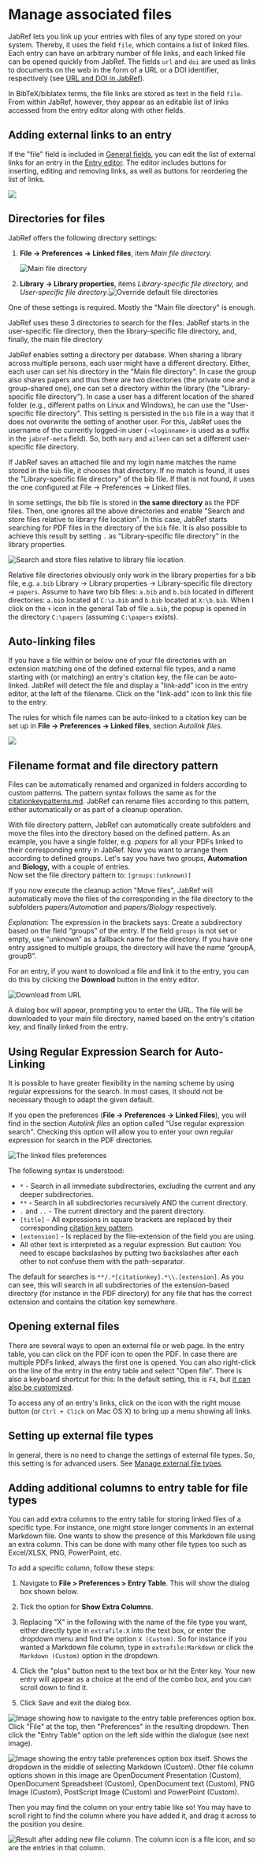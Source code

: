 # Manage associated files

JabRef lets you link up your entries with files of any type stored on your system. Thereby, it uses the field `file`, which contains a list of linked files. Each entry can have an arbitrary number of file links, and each linked file can be opened quickly from JabRef. The fields `url` and `doi` are used as links to documents on the web in the form of a URL or a DOI identifier, respectively (see [URL and DOI in JabRef](../advanced/externalfiles.md)).

In BibTeX/biblatex terms, the file links are stored as text in the field `file`. From within JabRef, however, they appear as an editable list of links accessed from the entry editor along with other fields.

## Adding external links to an entry

If the "file" field is included in [General fields](../setup/generalfields.md), you can edit the list of external links for an entry in the [Entry editor](../advanced/entryeditor/). The editor includes buttons for inserting, editing and removing links, as well as buttons for reordering the list of links.

![](../.gitbook/assets/jabref-entryeditor-files.png)

## Directories for files

JabRef offers the following directory settings:

1. **File → Preferences → Linked files**, item _Main file directory._

    <img src="../.gitbook/assets/preferences-linkedfiles-5.2.png" alt="Main file directory" data-size="original">
2. **Library → Library properties**, items _Library-specific file directory,_ and _User-specific file directory_.![Override default file directories](../.gitbook/assets/jabref-lib-properties.png)

One of these settings is required. Mostly the "Main file directory" is enough.

JabRef uses these 3 directories to search for the files: JabRef starts in the user-specific file directory, then the library-specific file directory, and, finally, the main file directory​

JabRef enables setting a directory per database. When sharing a library across multiple persons, each user might have a different directory. Either, each user can set his directory in the "Main file directory". In case the group also shares papers and thus there are two directories (the private one and a group-shared one), one can set a directory within the library (the "Library-specific file directory"). In case a user has a different location of the shared folder (e.g., different paths on Linux and Windows), he can use the "User-specific file directory". This setting is persisted in the `bib` file in a way that it does not overwrite the setting of another user. For this, JabRef uses the username of the currently logged-in user (`-<loginname>` is used as a suffix in the `jabref-meta` field). So, both `mary` and `aileen` can set a different user-specific file directory.

If JabRef saves an attached file and my login name matches the name stored in the `bib` file, it chooses that directory. If no match is found, it uses the "Library-specific file directory" of the bib file. If that is not found, it uses the one configured at File → Preferences → Linked files.

In some settings, the bib file is stored in **the same directory** as the PDF files. Then, one ignores all the above directories and enable "Search and store files relative to library file location". In this case, JabRef starts searching for PDF files in the directory of the `bib` file. It is also possible to achieve this result by setting `.` as "Library-specific file directory" in the library properties.

![Search and store files relative to library file location](<../.gitbook/assets/preferences-file-searchandstoreforfilesrelativetolibraryfilelocation.png>).

Relative file directories obviously only work in the library properties for a bib file, e.g. `a.bib` Library → Library properties → Library-specific file directory → `papers`. Assume to have two bib files: `a.bib` and `b.bib` located in different directories: `a.bib` located at `C:\a.bib` and `b.bib` located at `X:\b.bib`. When I click on the `+` icon in the general Tab of file `a.bib`, the popup is opened in the directory `C:\papers` (assuming `C:\papers` exists).

## Auto-linking files

If you have a file within or below one of your file directories with an extension matching one of the defined external file types, and a name starting with (or matching) an entry's citation key, the file can be auto-linked. JabRef will detect the file and display a "link-add" icon in the entry editor, at the left of the filename. Click on the "link-add" icon to link this file to the entry.

The rules for which file names can be auto-linked to a citation key can be set up in **File → Preferences → Linked files**, section _Autolink files_.

![](../.gitbook/assets/preferences-linkedfiles-5.2.png)

## Filename format and file directory pattern

Files can be automatically renamed and organized in folders according to custom patterns. The pattern syntax follows the same as for the [citationkeypatterns.md](../setup/citationkeypatterns.md "mention"). JabRef can rename files according to this pattern, either automatically or as part of a cleanup operation.

With file directory pattern, JabRef can automatically create subfolders and move the files into the directory based on the defined pattern. As an example, you have a single folder, e.g. _papers_ for all your PDFs linked to their corresponding entry in JabRef. Now you want to arrange them according to defined groups. Let's say you have two groups, **Automation** and **Biology,** with a couple of entries.\
Now set the file directory pattern to: `[groups:(unknown)]`

If you now execute the cleanup action "Move files", JabRef will automatically move the files of the corresponding in the file directory to the subfolders _papers/Automation_ and _papers/Biology_ respectively.

_Explanation_: The expression in the brackets says: Create a subdirectory based on the field “groups” of the entry. If the field `groups` is not set or empty, use “unknown” as a fallback name for the directory. If you have one entry assigned to multiple groups, the directory will have the name “groupA, groupB”.

For an entry, if you want to download a file and link it to the entry, you can do this by clicking the **Download** button in the entry editor.

![Download from URL](../.gitbook/assets/entryeditor-general-downloadfilefromurl.png)

A dialog box will appear, prompting you to enter the URL. The file will be downloaded to your main file directory, named based on the entry's citation key, and finally linked from the entry.

## Using Regular Expression Search for Auto-Linking

It is possible to have greater flexibility in the naming scheme by using regular expressions for the search. In most cases, it should not be necessary though to adapt the given default.

If you open the preferences (**File → Preferences → Linked Files**), you will find in the section _Autolink files_ an option called "Use regular expression search". Checking this option will allow you to enter your own regular expression for search in the PDF directories.

![The linked files preferences](../.gitbook/assets/preferences-linkedfiles-5.2.png)

The following syntax is understood:

* `*` - Search in all immediate subdirectories, excluding the current and any deeper subdirectories.
* `**` - Search in all subdirectories recursively AND the current directory.
* `.` and `..` - The current directory and the parent directory.
* `[title]` - All expressions in square brackets are replaced by their corresponding [citation key pattern](../setup/citationkeypatterns.md#citation-key-patterns).
* `[extension]` - Is replaced by the file-extension of the field you are using.
* All other text is interpreted as a regular expression. But caution: You need to escape backslashes by putting two backslashes after each other to not confuse them with the path-separator.

The default for searches is `**/.*[citationkey].*\\.[extension]`. As you can see, this will search in all subdirectories of the extension-based directory (for instance in the PDF directory) for any file that has the correct extension and contains the citation key somewhere.

## Opening external files

There are several ways to open an external file or web page. In the entry table, you can click on the PDF icon to open the PDF. In case there are multiple PDFs linked, always the first one is opened. You can also right-click on the line of the entry in the entry table and select "Open file". There is also a keyboard shortcut for this: In the default setting, this is `F4`, but [it can also be customized](../setup/customkeybindings.md).

To access any of an entry's links, click on the icon with the right mouse button (or `Ctrl + Click` on Mac OS X) to bring up a menu showing all links.

## Setting up external file types

In general, there is no need to change the settings of external file types. So, this setting is for advanced users. See [Manage external file types](../setup/externalfiletypes.md).

## Adding additional columns to entry table for file types

You can add extra columns to the entry table for storing linked files of a specific type. For instance, one might store longer comments in an external Markdown file. One wants to show the presence of this Markdown file using an extra column. This can be done with many other file types too such as Excel/XLSX, PNG, PowerPoint, etc.

To add a specific column, follow these steps:

1. Navigate to **File > Preferences > Entry Table**. This will show the dialog box shown below.

2. Tick the option for **Show Extra Columns**.

3. Replacing "X" in the following with the name of the file type you want, either directly type in `extrafile:X` into the text box, or enter the dropdown menu and find the option `X (Custom)`. So for instance if you wanted a Markdown file column, type in `extrafile:Markdown` or click the `Markdown (Custom)` option in the dropdown.

4. Click the "plus" button next to the text box or hit the Enter key. Your new entry will appear as a choice at the end of the combo box, and you can scroll down to find it.

5. Click Save and exit the dialog box.

![Image showing how to navigate to the entry table preferences option box. Click "File" at the top, then "Preferences" in the resulting dropdown. Then click the "Entry Table" option on the left side within the dialogue (see next image).](../.gitbook/assets/extrafile-column-0.png)

![Image showing the entry table preferences option box itself. Shows the dropdown in the middle of selecting Markdown (Custom). Other file column options shown in this image are OpenDocument Presentation (Custom), OpenDocument Spreadsheet (Custom), OpenDocument text (Custom), PNG Image (Custom), PostScript Image (Custom) and PowerPoint (Custom).](../.gitbook/assets/extrafile-column-1.png)

Then you may find the column on your entry table like so! You may have to scroll right to find the column where you have added it, and drag it across to the position you desire.

![Result after adding new file column. The column icon is a file icon, and so are the entries in that column.](../.gitbook/assets/extrafile-column-2.png)
